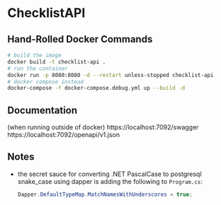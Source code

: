 # ChecklistAPI

## Hand-Rolled Docker Commands
```sh
# build the image
docker build -t checklist-api .
# run the container
docker run -p 8080:8080 -d --restart unless-stopped checklist-api
# docker compose instead
docker-compose -f docker-compose.debug.yml up --build -d
```

## Documentation
(when running outside of docker)
https://localhost:7092/swagger
https://localhost:7092/openapi/v1.json


## Notes
* the secret sauce for converting .NET PascalCase to postgresql snake_case using dapper is adding the following to `Program.cs`:
	```csharp
	Dapper.DefaultTypeMap.MatchNamesWithUnderscores = true;
	```


